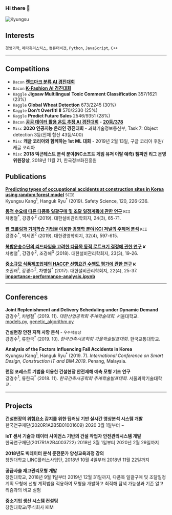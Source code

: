 ### Hi there 👋

<img alt="Kyungsu" src="https://img.shields.io/badge/Created%20by-Kyungsu-orange.svg?style=flat&colorA=E1523D&colorB=blue" />

## Interests

`경영과학`, `메타휴리스틱스`, `컴퓨터비전`, `Python`, `JavaScript`, `C++`

---
## Competitions

* `Dacon` **[랜드마크 분류 AI 경진대회](https://dacon.io/competitions/official/235585/leaderboard/)**
* `Dacon` **[K-Fashion AI 경진대회](https://dacon.io/competitions/official/235672/leaderboard/)**
* `Kaggle` **Jigsaw Multilingual Toxic Comment Classification** 357/1621 (23%)
* `Kaggle` **Global Wheat Detection** 673/2245 (30%)
* `Kaggle` **Don't Overfit! II** 570/2330 (25%)
* `Kaggle` **Predict Future Sales** 2546/9351 (28%)
* `Dacon` **[공공 데이터 활용 온도 추정 AI 경진대회](https://dacon.io/competitions/official/235584/overview/)** - **[20등/378](https://dacon.io/competitions/official/235584/leaderboard/)**
* `Misc` **2020 인공지능 온라인 경진대회** - 과학기술정보통신부, Task 7: Object detection 3등(전체 합산 43등/400)
* `Misc` **캐글 코리아와 함께하는 1st ML 대회** - 2019년 2월 13일, 구글 코리아 후원/캐글 코리아
* `Misc` **2018 빅콘테스트 분석 분야(NC소프트 게임 유저 이탈 예측) 챔피언 리그 운영위원장상**, 2018년 11월 21, 한국정보화진흥원

## Publications

**<a href="https://www.sciencedirect.com/science/article/pii/S0925753519301110">Predicting types of occupational accidents at construction sites in Korea using random forest model</a>** `SCIE`<br>Kyungsu Kang<sup>1</sup>, Hanguk Ryu<sup>*</sup> (2019). Safety Science, 120, 226-236.

**<a href="https://www.kci.go.kr/kciportal/ci/sereArticleSearch/ciSereArtiView.kci?sereArticleSearchBean.artiId=ART002511741">동적 수요에 따른 다품목 일괄구매 및 조달 일정계획에 관한 연구</a>** `KCI`<br>차병철<sup>*</sup>, 강경수<sup>2</sup> (2019). 대한설비관리학회지, 24(3), 65-71.

**<a href="http://scholar.dkyobobook.co.kr/searchDetail.laf?barcode=4010027136138">웹 크롤링과 기계학습 기법을 이용한 경영학 분야 KCI 저널의 주제어 분석</a>** `KCI`<br>강경수<sup>*</sup>, 박세민<sup>2</sup> (2019). 대한경영학회지, 32(4), 597-615.

**<a href="http://www.papersearch.net/thesis/article.asp?key=3634070">복합운송수단의 리드타임을 고려한 다품목 동적 로트크기 결정에 관한 연구</a> <img alt="KCI" height="12em" src="https://img.shields.io/badge/KCI%20-yellow.svg" />**<br>차병철<sup>*</sup>, 강경수<sup>2</sup>, 조경해<sup>3</sup> (2018). 대한설비관리학회지, 23(3), 19-26.

**<a href="http://www.papersearch.net/thesis/article.asp?key=3568990">중소규모 식품제조업체의 HACCP 선행요건 수행도 평가에 관한 연구</a> <img alt="KCI" height="12em" src="https://img.shields.io/badge/KCI%20-yellow.svg" />**<br>조권래<sup>1</sup>, 강경수<sup>2</sup>, 차병철<sup>*</sup> (2017). 대한설비관리학회지, 22(4), 25-37.<br><a href="https://nbviewer.jupyter.org/github/unerue/portfolio/blob/master/portfolio/importance-performance-analysis/importance-performance-analysis.ipynb" target="_blank"><b>importance-performance-analysis.ipynb</b></a>

---

## Conferences

**Joint Replenishment and Delivery Scheduling under Dynamic Demand**<br>강경수<sup>1</sup>, 차병철<sup>*</sup> (2019. 11). _대한산업공학회 추계학술대회_. 서울대학교.<br><a href="https://github.com/unerue/portfolio/blob/master/portfolio/joint-replenishment-problem/models.py">models.py</a>, <a href="https://github.com/unerue/portfolio/blob/master/portfolio/joint-replenishment-problem/genetic_algorithm.py">genetic_algorithm.py</a>

**건설현장 안전 지적 사항 분석** - `우수학술상`<br>강경수<sup>1</sup>, 류한국<sup>*</sup> (2019. 10). _한국건축시공학회 가을학술발표대회_. 한국교통대학교.

**Analysis of the Factors Influencing Fall Accidents in Korea**<br>Kyungsu Kang<sup>1</sup>, Hanguk Ryu<sup>*</sup> (2019. 7). _International Conference on
Smart Design, Construction IT and BIM 2019_. Penang, Malaysia.

**랜덤 포레스트 기법을 이용한 건설현장 안전재해 예측 모형 기초 연구**<br>강경수<sup>1</sup>, 류한국<sup>*</sup> (2018. 11). _한국건축시공학회 추계학술발표대회_. 서울과학기술대학교.

---

## Projects

**건설현장의 위험요소 감지를 위한 딥러닝 기반 실시간 영상분석 시스템 개발**<br>한국연구재단(2020R1A2B5B01001609) 2020 3월 1일부터 ~

**IoT 센서 기술과 데이터 사이언스 기반의 건설 작업자 안전관리시스템 개발**<br>한국연구재단(2017R1A2B4003722) 2018년 3월 1일부터 2020년 2월 29일까지

**2018년도 빅데이터 분석 준전문가 양성교육과정 강의**<br>창원대학교 LINC플러스사업단, 2018년 10월 4일부터 2018년 11월 22일까지

**공급사슬 재고관리모형 개발**<br>창원대학교, 2018년 9월 1일부터 2019년 12월 31일까지, 다품목 일괄구매 및 조달일정계획 모형에 선형 계획법을 적용하여 모형을 개발하고 최적해 탐색 가능성과 기존 알고리즘과의 비교 실험

**중소기업 생산 시스템 컨설팅**<br>창원대학교/주식회사 KIM
